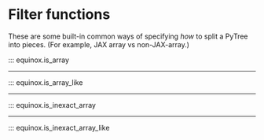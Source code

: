 # Filter functions

These are some built-in common ways of specifying *how* to split a PyTree into pieces. (For example, JAX array vs non-JAX-array.)

::: equinox.is_array

---

::: equinox.is_array_like

---

::: equinox.is_inexact_array

---

::: equinox.is_inexact_array_like
